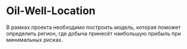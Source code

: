 # Oil-Well-Location
В рамках проекта необходимо построить модель, которая поможет определить регион, где добыча принесёт наибольшую прибыль при минимальных рисках.

